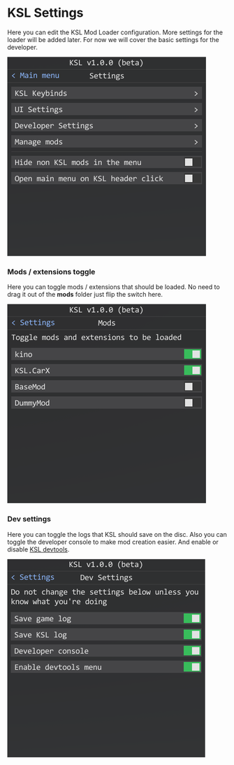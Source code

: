 ﻿# KSL Settings

Here you can edit the KSL Mod Loader configuration. More settings for the loader will be added later. For now we will cover the basic settings for the developer.

![setup_settings](../images/setup_settings.png)

### Mods / extensions toggle

Here you can toggle mods / extensions that should be loaded. No need to drag it out of the **mods** folder just flip the switch here.

![setup_mods](../images/setup_mods_toggle.png)

### Dev settings

Here you can toggle the logs that KSL should save on the disc. Also you can toggle the developer console to make mod creation easier. And enable or disable [KSL devtools](dev/control_panel.md).

![setup_mods](../images/setup_dev.png)
